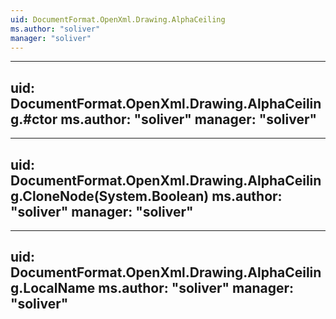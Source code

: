 ```yaml
---
uid: DocumentFormat.OpenXml.Drawing.AlphaCeiling
ms.author: "soliver"
manager: "soliver"
---
```


---
uid: DocumentFormat.OpenXml.Drawing.AlphaCeiling.#ctor
ms.author: "soliver"
manager: "soliver"
---

---
uid: DocumentFormat.OpenXml.Drawing.AlphaCeiling.CloneNode(System.Boolean)
ms.author: "soliver"
manager: "soliver"
---

---
uid: DocumentFormat.OpenXml.Drawing.AlphaCeiling.LocalName
ms.author: "soliver"
manager: "soliver"
---
